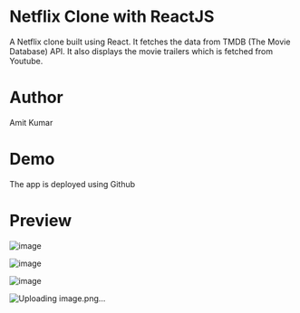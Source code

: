# Netflix Clone with ReactJS

A Netflix clone built using React. It fetches the data from TMDB (The Movie Database) API. It also displays the movie trailers which is fetched from Youtube.

# Author
Amit Kumar

# Demo
The app is deployed using Github

# Preview
![image](https://user-images.githubusercontent.com/88556839/176483681-d624a470-76b5-43d8-8030-dee0526e7174.png)

![image](https://user-images.githubusercontent.com/88556839/176483781-cbef5b17-844b-4119-9268-a6a5385bdda1.png)

![image](https://user-images.githubusercontent.com/88556839/176483861-c28216bb-a275-4e1c-94b4-204cd3477837.png)

![Uploading image.png…]()

